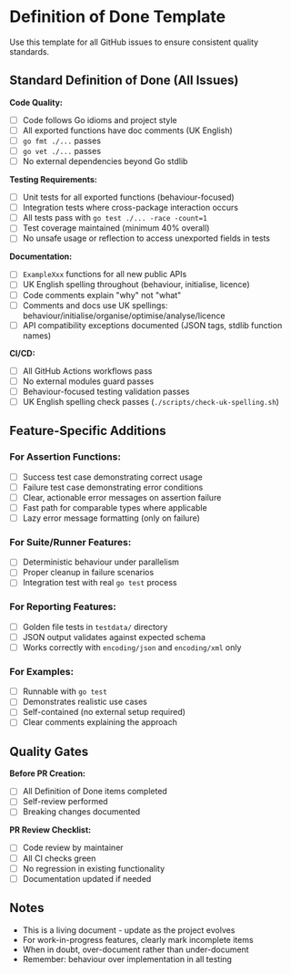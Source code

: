 # Definition of Done Template

Use this template for all GitHub issues to ensure consistent quality standards.

## Standard Definition of Done (All Issues)

**Code Quality:**
- [ ] Code follows Go idioms and project style
- [ ] All exported functions have doc comments (UK English)
- [ ] `go fmt ./...` passes
- [ ] `go vet ./...` passes  
- [ ] No external dependencies beyond Go stdlib

**Testing Requirements:**
- [ ] Unit tests for all exported functions (behaviour-focused)
- [ ] Integration tests where cross-package interaction occurs
- [ ] All tests pass with `go test ./... -race -count=1`
- [ ] Test coverage maintained (minimum 40% overall)
- [ ] No unsafe usage or reflection to access unexported fields in tests

**Documentation:**
- [ ] `ExampleXxx` functions for all new public APIs
- [ ] UK English spelling throughout (behaviour, initialise, licence)  
- [ ] Code comments explain "why" not "what"
- [ ] Comments and docs use UK spellings: behaviour/initialise/organise/optimise/analyse/licence
- [ ] API compatibility exceptions documented (JSON tags, stdlib function names)

**CI/CD:**
- [ ] All GitHub Actions workflows pass
- [ ] No external modules guard passes
- [ ] Behaviour-focused testing validation passes
- [ ] UK English spelling check passes (`./scripts/check-uk-spelling.sh`)

## Feature-Specific Additions

### For Assertion Functions:
- [ ] Success test case demonstrating correct usage
- [ ] Failure test case demonstrating error conditions  
- [ ] Clear, actionable error messages on assertion failure
- [ ] Fast path for comparable types where applicable
- [ ] Lazy error message formatting (only on failure)

### For Suite/Runner Features:
- [ ] Deterministic behaviour under parallelism
- [ ] Proper cleanup in failure scenarios
- [ ] Integration test with real `go test` process

### For Reporting Features:
- [ ] Golden file tests in `testdata/` directory
- [ ] JSON output validates against expected schema
- [ ] Works correctly with `encoding/json` and `encoding/xml` only

### For Examples:
- [ ] Runnable with `go test`
- [ ] Demonstrates realistic use cases
- [ ] Self-contained (no external setup required)
- [ ] Clear comments explaining the approach

## Quality Gates

**Before PR Creation:**
- [ ] All Definition of Done items completed
- [ ] Self-review performed
- [ ] Breaking changes documented

**PR Review Checklist:**
- [ ] Code review by maintainer
- [ ] All CI checks green
- [ ] No regression in existing functionality
- [ ] Documentation updated if needed

## Notes

- This is a living document - update as the project evolves
- For work-in-progress features, clearly mark incomplete items
- When in doubt, over-document rather than under-document
- Remember: behaviour over implementation in all testing